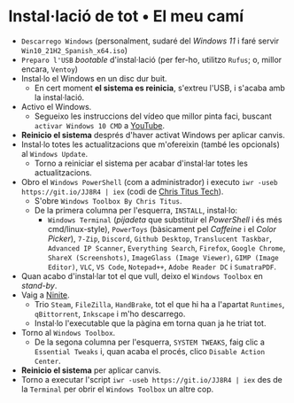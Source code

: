 # Instal·lació de tot • El meu camí

- `Descarrego Windows` (personalment, sudaré del *Windows 11* i faré servir `Win10_21H2_Spanish_x64.iso`)
- `Preparo l'USB` *bootable* d'instal·lació (per fer-ho, utilitzo `Rufus`; o, millor encara, `Ventoy`)
- Instal·lo el Windows en un disc dur buit.
  - En cert moment **el sistema es reinicia**, s'extreu l'USB, i s'acaba amb la instal·lació.
- Activo el Windows.
  - Segueixo les instruccions del vídeo que millor pinta faci, buscant `activar Windows 10 CMD` a [YouTube](https://youtube.com/results?search_query=activar+windows+10+cmd).
- **Reinicio el sistema** després d'haver activat Windows per aplicar canvis.
- Instal·lo totes les actualitzacions que m'ofereixin (també les opcionals) al `Windows Update`.
  - Torno a reiniciar el sistema per acabar d'instal·lar totes les actualitzacions.
- Obro el `Windows PowerShell` (com a administrador) i executo `iwr -useb https://git.io/JJ8R4 | iex` (codi de [Chris Titus Tech](https://github.com/ChrisTitusTech/win10script)).
  - S'obre `Windows Toolbox By Chris Titus`.
  - De la primera columna per l'esquerra, `INSTALL`, instal·lo:
    - `Windows Terminal` (*pijadeta* que substituir el *PowerShell* i és més cmd/linux-style), `PowerToys` (bàsicament pel *Caffeine* i el *Color Picker*), `7-Zip`, `Discord`, `Github Desktop`, `Translucent Taskbar`, `Advanced IP Scanner`, `Everything Search`, `Firefox`, `Google Chrome`, `ShareX (Screenshots)`, `ImageGlass (Image Viewer)`, `GIMP (Image Editor)`, `VLC`, `VS Code`, `Notepad++`, `Adobe Reader DC` i `SumatraPDF`.
- Quan acabo d'instal·lar tot el que vull, deixo el `Windows Toolbox` en *stand-by*.
- Vaig a [Ninite](https://ninite.com).
  - Trio `Steam`, `FileZilla`, `HandBrake`, tot el que hi ha a l'apartat `Runtimes`, `qBittorrent`, `Inkscape` i m'ho descarrego.
  - Instal·lo l'executable que la pàgina em torna quan ja he triat tot.
- Torno al `Windows Toolbox`.
  - De la segona columna per l'esquerra, `SYSTEM TWEAKS`, faig clic a `Essential Tweaks` i, quan acaba el procés, clico `Disable Action Center`.
- **Reinicio el sistema** per aplicar canvis.
- Torno a executar l'script `iwr -useb https://git.io/JJ8R4 | iex` des de la `Terminal` per obrir el `Windows Toolbox` un altre cop.
